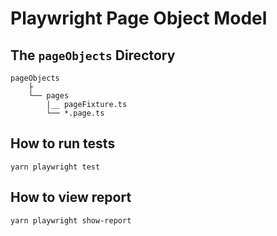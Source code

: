 # Playwright Page Object Model

## The `pageObjects` Directory

    pageObjects
        ├
        └── pages
            |__ pageFixture.ts
            └── *.page.ts

## How to run tests

    yarn playwright test

## How to view report

    yarn playwright show-report
